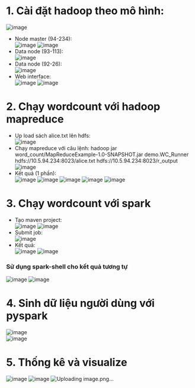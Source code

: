 # 1. Cài đặt hadoop theo mô hình:  
![image](https://github.com/namdeptrai1102/DE_internship/assets/109681639/1c403a12-a052-4411-9c0f-5d6fcbb42d6f)
- Node master (94-234):  
  ![image](https://github.com/namdeptrai1102/DE_internship/assets/109681639/f4884057-1505-44a6-9960-8288229a3642)
  ![image](https://github.com/namdeptrai1102/DE_internship/assets/109681639/4ec72224-4bb4-4437-98ee-6c2ac6af3a31)
- Data node (93-113):  
  ![image](https://github.com/namdeptrai1102/DE_internship/assets/109681639/cb49d0bf-e6df-41c3-b8ca-0275694e928e)
- Data node (92-26):  
  ![image](https://github.com/namdeptrai1102/DE_internship/assets/109681639/14e06512-a17f-409e-af38-49a5a3c608d1)
- Web interface:  
  ![image](https://github.com/namdeptrai1102/DE_internship/assets/109681639/5f23f807-89aa-49c2-a1b2-c43e42c15527)
  ![image](https://github.com/namdeptrai1102/DE_internship/assets/109681639/eca67662-6ac5-4ee1-8e53-a8fc919b5214)
# 2. Chạy wordcount với hadoop mapreduce
- Up load sách alice.txt lên hdfs:  
![image](https://github.com/namdeptrai1102/DE_internship/assets/109681639/7296619e-b792-48a0-82d1-e68a6238875c)
- Chạy mapreduce với câu lệnh: hadoop jar word_count/MapReduceExample-1.0-SNAPSHOT.jar demo.WC_Runner hdfs://10.5.94.234:8023/alice.txt hdfs://10.5.94.234:8023/r_output
![image](https://github.com/namdeptrai1102/DE_internship/assets/109681639/587be445-97f5-4921-81d0-8f6e0a6fab9b)
- Kết quả (1 phần):  
![image](https://github.com/namdeptrai1102/DE_internship/assets/109681639/e55f8bd6-49da-4c90-a9b8-9fbb71763784)
![image](https://github.com/namdeptrai1102/DE_internship/assets/109681639/aeb3c9a2-d349-4d1a-a645-74215796b27c)
![image](https://github.com/namdeptrai1102/DE_internship/assets/109681639/130af97e-915c-43d2-b46c-a4237b13326d)
![image](https://github.com/namdeptrai1102/DE_internship/assets/109681639/db702d1b-f2ed-47df-b3db-823d67075d83)
![image](https://github.com/namdeptrai1102/DE_internship/assets/109681639/9829f36b-fbbd-4352-99ad-938db21be1ca)
# 3. Chạy wordcount với spark
- Tạo maven project:  
  ![image](https://github.com/namdeptrai1102/DE_internship/assets/109681639/74fe099e-330c-4575-84dd-e7df70d5a0f7)
  ![image](https://github.com/namdeptrai1102/DE_internship/assets/109681639/1a822c64-a319-446f-9802-506017935523)
- Submit job:  
  ![image](https://github.com/namdeptrai1102/DE_internship/assets/109681639/8c4625df-4216-4950-a272-73c61e9f5186)
- Kết quả:  
![image](https://github.com/namdeptrai1102/DE_internship/assets/109681639/c9d28054-3795-44ec-aa99-0a31353eaeb4)
![image](https://github.com/namdeptrai1102/DE_internship/assets/109681639/39934609-e6da-433c-a3a7-f7c096e28fd1)
### Sử dụng spark-shell cho kết quả tương tự
![image](https://github.com/namdeptrai1102/DE_internship/assets/109681639/e2381c2e-3eb3-47f7-b493-7e04d4f3edaf)
![image](https://github.com/namdeptrai1102/DE_internship/assets/109681639/a0cd2d0f-085e-411d-beea-c9efc1663564)
# 4. Sinh dữ liệu người dùng với pyspark
![image](https://github.com/namdeptrai1102/DE_internship/assets/109681639/3c4f28eb-4935-4d9b-b777-22614abf418a)  
![image](https://github.com/namdeptrai1102/DE_internship/assets/109681639/ad9ae7cd-dec4-4a89-bc48-ea5193183c1b)
# 5. Thống kê và visualize
![image](https://github.com/namdeptrai1102/DE_internship/assets/109681639/7d886164-5bbe-4a97-808f-8ce6c2f76c76)
![image](https://github.com/namdeptrai1102/DE_internship/assets/109681639/b7c11028-7134-4d88-abaf-eb5d42cc7e73)
![Uploading image.png…]()






  

